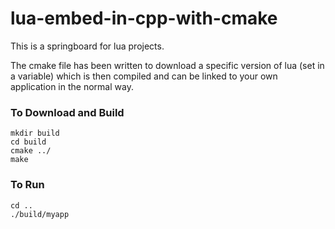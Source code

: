 # lua-embed-in-cpp-with-cmake

This is a springboard for lua projects.

The cmake file has been written to download a specific version of lua (set in a variable) which is then compiled and can be linked to your own application in the normal way.


### To Download and Build

~~~
mkdir build
cd build
cmake ../
make
~~~

### To Run


~~~
cd ..
./build/myapp
~~~

